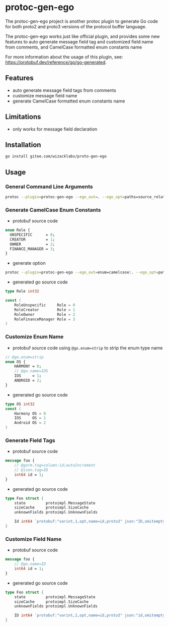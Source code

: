 # protoc-gen-ego

The protoc-gen-ego project is another protoc plugin to generate Go code for both proto2 and proto3 versions of the protocol buffer language. 

The protoc-gen-ego works just like official plugin, and provides some new features to auto generate message field tag and customized field name from comments, and CamelCase formatted enum constants name 

For more information about the usage of this plugin, see: https://protobuf.dev/reference/go/go-generated.

## Features
- auto generate message field tags from comments
- customize message field name
- generate CamelCase formatted enum constants name

## Limitations
- only works for message field declaration

## Installation
```bash
go install gitee.com/wizacklabs/proto-gen-ego
```

## Usage
### General Command Line Arguments
```bash
protoc --plugin=protoc-gen-ego --ego_out=. --ego_opt=paths=source_relative xxx/xxx.proto
```

### Generate CamelCase Enum Constants
- protobuf source code
```protobuf
enum Role {
  UNSPECIFIC      = 0;
  CREATOR         = 1;
  OWNER           = 2;
  FINANCE_MANAGER = 3;
}
```
- generate option
```bash
protoc --plugin=protoc-gen-ego --ego_out=enum=camelcase:. --ego_opt=paths=source_relative xxx/xxx.proto
```

- generated go source code
```go
type Role int32

const (
	RoleUnspecific     Role = 0
	RoleCreator        Role = 1
	RoleOwner          Role = 2
	RoleFinanceManager Role = 3
)
```

### Customize Enum Name
- protobuf source code
using `@go.enum=strip` to strip the enum type name
```protobuf
// @go.enum=strip
enum OS {
    HARMONY = 0;
    // @go.name=IOS
    IOS     = 1;
    ANDROID = 2;
}
```

- generated go source code
```go
type OS int32
const (
    Harmony OS = 0
    IOS     OS = 1
    Android OS = 2
)
```

### Generate Field Tags
    
- protobuf source code
```protobuf
message foo {
    // @gorm.tag=column:id;autoIncrement
    // @json.tag=ID
    int64 id = 1;
}
```
- generated go source code
```go
type Foo struct {
    state         protoimpl.MessageState
    sizeCache     protoimpl.SizeCache
    unknownFields protoimpl.UnknownFields

    Id int64 `protobuf:"varint,1,opt,name=id,proto3" json:"ID,omitempty" gorm:"column:id;autoIncrement"`
}
```

### Customize Field Name
- protobuf source code
```protobuf
message foo {
    // @go.name=ID
    int64 id = 1;
}
```
- generated go source code
```go
type Foo struct {
    state         protoimpl.MessageState
    sizeCache     protoimpl.SizeCache
    unknownFields protoimpl.UnknownFields

    ID int64 `protobuf:"varint,1,opt,name=id,proto3" json:"id,omitempty"`
}
```
